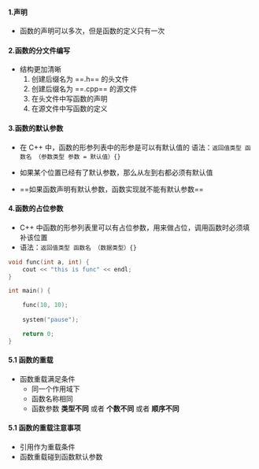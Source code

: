<!--
 * @Author: 15868707168@163.com 15868707168@163.com
 * @Date: 2023-03-20 09:48:33
 * @LastEditors: 15868707168@163.com 15868707168@163.com
 * @LastEditTime: 2023-03-23 14:23:07
 * @FilePath: \CplusplusLesson\6.函数.md
 * @Description: 这是默认设置,请设置`customMade`, 打开koroFileHeader查看配置 进行设置: https://github.com/OBKoro1/koro1FileHeader/wiki/%E9%85%8D%E7%BD%AE
-->
#### 1.声明
+ 函数的声明可以多次，但是函数的定义只有一次

#### 2.函数的分文件编写
+ 结构更加清晰
    1. 创建后缀名为 ==.h== 的头文件
    2. 创建后缀名为 ==.cpp== 的源文件
    3. 在头文件中写函数的声明
    4. 在源文件中写函数的定义

#### 3.函数的默认参数
+ 在 C++ 中，函数的形参列表中的形参是可以有默认值的
语法：`返回值类型 函数名 （参数类型 参数 = 默认值）{}`

+ 如果某个位置已经有了默认参数，那么从左到右都必须有默认值

+ ==如果函数声明有默认参数，函数实现就不能有默认参数==

#### 4.函数的占位参数
+ C++ 中函数的形参列表里可以有占位参数，用来做占位，调用函数时必须填补该位置
+ 语法：`返回值类型 函数名 （数据类型）{}`

```C++
void func(int a, int) {
	cout << "this is func" << endl;
}

int main() {

	func(10, 10);
    
	system("pause");

	return 0;
}
```

#### 5.1 函数的重载
+ 函数重载满足条件
    + 同一个作用域下
    + 函数名称相同
    + 函数参数 **类型不同** 或者 **个数不同** 或者 **顺序不同**

#### 5.1 函数的重载注意事项
+ 引用作为重载条件
+ 函数重载碰到函数默认参数
